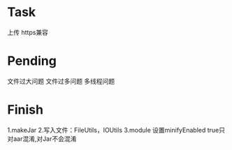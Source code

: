 # Task
上传
https兼容

# Pending
文件过大问题
文件过多问题
多线程问题

# Finish
1.makeJar
2.写入文件：FileUtils，IOUtils
3.module 设置minifyEnabled true只对aar混淆,对Jar不会混淆
